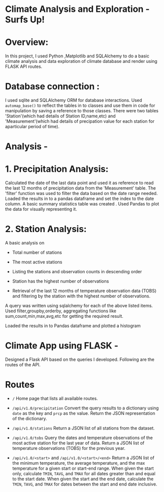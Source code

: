 # Climate Analysis and Exploration - Surfs Up!

# Overview:

In this project, I used Python ,Matplotlib and SQLAlchemy to do a basic climate analysis and data exploration of climate database and render using FLASK API routes.

# Database connection :

I used sqlite and SQLAlchemy ORM for database interactions. Used `automap_base()` to reflect the tables in to classes and use them in code for manipulation by saving a reference to those classes. There were two tables 'Station'(which had details of Station ID,name,etc) and 'Measurement'(which had details of precipation value for each station for aparticular period of time). 

# Analysis -

# 1. Precipitation Analysis:
Calculated the date of the last data point and used it as reference to read the last 12 months of precipitation data from the 'Measurement' table. 
The 'filter' function was used to filter the data based on the date range needed.
Loaded the results in to a pandas dataframe and set the index to the date column.
A basic summary statistics table was created .
Used Pandas to plot the data for visually representing it.

# 2. Station Analysis:
A basic analysis on 

* Total number of stations

* The most active stations

* Listing the stations and observation counts in descending order

* Station has the highest number of observations

*  Retrieval of the last 12 months of temperature observation data (TOBS) and filtering by the station with the highest number of observations.

A query was written using sqlalchemy for each of the above listed items. Used filter,groupby,orderby, aggregating functions like sum,count,min,max,avg,etc
for getting the required result.

Loaded the results in to Pandas dataframe and plotted a histogram

# Climate App using FLASK -

Designed a Flask API based on the queries I developed. Following are the routes of the API.

# Routes

* `/`
Home page that lists all available routes.

* `/api/v1.0/precipitation`
Convert the query results to a dictionary using `date` as the key and `prcp` as the value.
Return the JSON representation of the dictionary.

* `/api/v1.0/stations`
Return a JSON list of all stations from the dataset.

* `/api/v1.0/tobs`
Query the dates and temperature observations of the most active station for the last year of data.
Return a JSON list of temperature observations (TOBS) for the previous year.

* `/api/v1.0/<start>` and `/api/v1.0/<start>/<end>`
Return a JSON list of the minimum temperature, the average temperature, and the max temperature for a given start or start-end range.
When given the start only, calculate `TMIN`, `TAVG`, and `TMAX` for all dates greater than and equal to the start date.
When given the start and the end date, calculate the `TMIN`, `TAVG`, and `TMAX` for dates between the start and end date inclusive.



